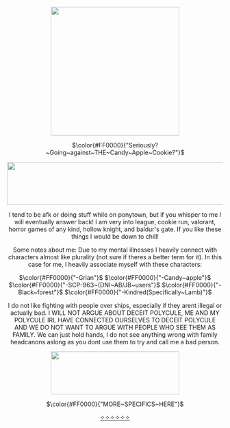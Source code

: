 <p align="center">
  <img width="300" height="300" src="https://s14.gifyu.com/images/bxHm2.gif">
</p>
<p align=" center">
  $\color{#FF0000}{"Seriously?~Going~against~THE~Candy~Apple~Cookie?"}$
<p align="center">
  <img width="900" height="100" src="https://s14.gifyu.com/images/bxHmx.png">
</p>

<p align=" center">
I tend to be afk or doing stuff while on ponytown, but if you whisper to me I will eventually answer back! I am very into league, cookie run, valorant, horror games of any kind, hollow knight, and baldur's gate. If you like these things I would be down to chill!
<p align=" center">
Some notes about me: Due to my mental illnesses I heavily connect with characters almost like plurality (not sure if theres a better term for it). In this case for me, I heavily associate myself with these characters:
<p align=" center">
$\color{#FF0000}{"-Grian"}$
$\color{#FF0000}{"-Candy~apple"}$
$\color{#FF0000}{"-SCP-963~(DNI~AB/JB~users"}$
$\color{#FF0000}{"-Black~forest"}$
$\color{#FF0000}{"-Kindred(Specifically~Lamb)"}$

<p align=" center">
I do not like fighting with people over ships, especially if they arent illegal or actually bad. I WILL NOT ARGUE ABOUT DECEIT POLYCULE, ME AND MY POLYCULE IRL HAVE CONNECTED OURSELVES TO DECEIT POLYCULE AND WE DO NOT WANT TO ARGUE WITH PEOPLE WHO SEE THEM AS FAMILY. We can just hold hands, I do not see anything wrong with family headcanons aslong as you dont use them to try and call me a bad person.

<p align="center">
  <img width="300" height="100" src="https://s14.gifyu.com/images/bxHqv.png">
</p>

<p align=" center">
$\color{#FF0000}{"MORE~SPECIFICS~HERE"}$

<p align=" center">
<a href="https://dr-prince.carrd.co/">✧✧✧✧✧✧</a>

